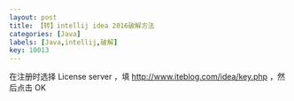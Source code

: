 ```yaml
---
layout: post
title: 【转】intellij idea 2016破解方法
categories: [Java]
labels: [Java,intellij,破解]
key: 10013
---
```

 
在注册时选择 License server ，填 http://www.iteblog.com/idea/key.php ，然后点击 OK